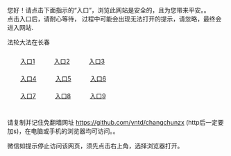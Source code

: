 您好！请点击下面指示的“入口”，浏览此网站是安全的，且为您带来平安。。 <br/>
点击入口后，请耐心等待， 过程中可能会出现无法打开的提示，请忽略，最终会进入网站. </br>

法轮大法在长春<br/>
<div style="padding:10px"><a style="margin:20px" target="_blank" href="https://d611udxun0n1b.cloudfront.net/2Qpsp?khdvjoj" id="ccLink1" rel="nofollow">入口1</a> <a target="_blank" style="margin:20px" href="https://d2zch85r0qa9jf.cloudfront.net/2Qpsp?rnvbzd" id="ccLink2" rel="nofollow">入口2</a> <a style="margin:20px" target="_blank" href="https://d9p3blnh2mzdy.cloudfront.net/2Qpsp?sdmlwat" id="ccLink3" rel="nofollow">入口3</a></div>

<div style="padding:10px" ><a style="margin:20px" target="_blank" href="https://d611udxun0n1b.cloudfront.net/2Qpsp?khdvjoj" id="ccLink4" rel="nofollow">入口4</a> <a style="margin:20px" href="https://d2zch85r0qa9jf.cloudfront.net/2Qpsp?rnvbzd" target="_blank" id="ccLink5" rel="nofollow">入口5</a> <a style="margin:20px" href="https://d9p3blnh2mzdy.cloudfront.net/2Qpsp?sdmlwat" target="_blank" id="ccLink6" rel="nofollow">入口6</a></div>

<div style="padding:10px"><a style="margin:20px" target="_blank" href="https://d611udxun0n1b.cloudfront.net/2Qpsp?khdvjoj" id="ccLink7" rel="nofollow">入口7</a> <a style="margin:20px" href="https://d2zch85r0qa9jf.cloudfront.net/2Qpsp?rnvbzd" target="_blank" id="ccLink8" rel="nofollow">入口8</a> <a style="margin:20px" target="_blank" href="https://d9p3blnh2mzdy.cloudfront.net/2Qpsp?sdmlwat" id="ccLink9" rel="nofollow">入口9</a></div>

<br/>



请复制并记住免翻墙网址 https://github.com/yntd/changchunzx (http后一定要加s)，在电脑或手机的浏览器均可访问。。<br/>

微信如提示停止访问该网页，须先点击右上角，选择浏览器打开。
